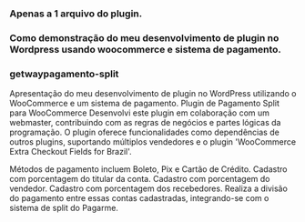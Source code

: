 ### Apenas a 1 arquivo do plugin.
### Como demonstração do meu desenvolvimento de plugin no Wordpress usando woocommerce e sistema de pagamento.

### getwaypagamento-split

Apresentação do meu desenvolvimento de plugin no WordPress utilizando o WooCommerce e um sistema de pagamento.
Plugin de Pagamento Split para WooCommerce
Desenvolvi este plugin em colaboração com um webmaster, contribuindo com as regras de negócios e partes lógicas da programação. O plugin oferece funcionalidades como dependências de outros plugins, suportando múltiplos vendedores e o plugin 'WooCommerce Extra Checkout Fields for Brazil'.

Métodos de pagamento incluem Boleto, Pix e Cartão de Crédito.
Cadastro com porcentagem do titular da conta.
Cadastro com porcentagem do vendedor.
Cadastro com porcentagem dos recebedores.
Realiza a divisão do pagamento entre essas contas cadastradas, integrando-se com o sistema de split do Pagarme.
